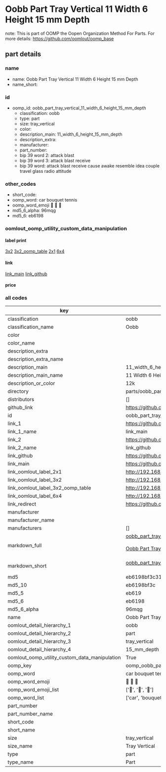 # Oobb Part Tray Vertical 11 Width 6 Height 15 mm Depth  

note: This is part of OOMP the Oopen Organization Method For Parts. For more details: https://github.com/oomlout/oomp_base

##  part details
  







### name
* name: Oobb Part Tray Vertical 11 Width 6 Height 15 mm Depth
* name_short: 
### id
* oomp_id: oobb_part_tray_vertical_11_width_6_height_15_mm_depth
  * classification: oobb
  * type: part
  * size: tray_vertical
  * color: 
  * description_main: 11_width_6_height_15_mm_depth
  * description_extra: 
  * manufacturer: 
  * part_number: 
  * bip 39 word 2: attack blast
  * bip 39 word 3: attack blast receive
  * bip 39 word: attack blast receive cause awake resemble idea couple travel glass radio attitude

### other_codes
* short_code: 
* oomp_word: car bouquet tennis
* oomp_word_emoji :car: :bouquet: :tennis:
* md5_6_alpha: 96mqg
* md5_6: eb6198






### oomlout_oomp_utility_custom_data_manipulation
#### label print
[3x2](http://192.168.1.245:1112/?label=oomp%2096mqg)
[3x2_oomp_table](http://192.168.1.108:1112/?label=oomp%2096mqg)
[2x1](http://192.168.1.242:1112/?label=oomp%2096mqg)
[6x4](http://192.168.1.55:1112/?label=oomp%2096mqg)    

#### link

[link_main](https://github.com/oomlout/oomlout_oomp_version_1_messy/tree/main/parts/oobb_part_tray_vertical_11_width_6_height_15_mm_depth) [link_github](https://github.com/oomlout/oomlout_oomp_version_1_messy/tree/main/parts/oobb_part_tray_vertical_11_width_6_height_15_mm_depth)                             

#### price







### all codes 
| key | value |  
| --- | --- |  
| classification | oobb |  
| classification_name | Oobb |  
| color |  |  
| color_name |  |  
| description_extra |  |  
| description_extra_name |  |  
| description_main | 11_width_6_height_15_mm_depth |  
| description_main_name | 11 Width 6 Height 15 mm Depth |  
| description_or_color | 12k |  
| directory | parts/oobb_part_tray_vertical_11_width_6_height_15_mm_depth |  
| distributors | [] |  
| github_link | https://github.com/oomlout/oomlout_oomp_part_src/tree/main/parts/oobb_part_tray_vertical_11_width_6_height_15_mm_depth |  
| id | oobb_part_tray_vertical_11_width_6_height_15_mm_depth |  
| link_1 | https://github.com/oomlout/oomlout_oomp_version_1_messy/tree/main/parts/oobb_part_tray_vertical_11_width_6_height_15_mm_depth |  
| link_1_name | link_main |  
| link_2 | https://github.com/oomlout/oomlout_oomp_version_1_messy/tree/main/parts/oobb_part_tray_vertical_11_width_6_height_15_mm_depth |  
| link_2_name | link_github |  
| link_github | https://github.com/oomlout/oomlout_oomp_version_1_messy/tree/main/parts/oobb_part_tray_vertical_11_width_6_height_15_mm_depth |  
| link_main | https://github.com/oomlout/oomlout_oomp_version_1_messy/tree/main/parts/oobb_part_tray_vertical_11_width_6_height_15_mm_depth |  
| link_oomlout_label_2x1 | http://192.168.1.242:1112/?label=oomp%2096mqg |  
| link_oomlout_label_3x2 | http://192.168.1.245:1112/?label=oomp%2096mqg |  
| link_oomlout_label_3x2_oomp_table | http://192.168.1.108:1112/?label=oomp%2096mqg |  
| link_oomlout_label_6x4 | http://192.168.1.55:1112/?label=oomp%2096mqg |  
| link_redirect | https://github.com/oomlout/oomlout_oomp_version_1_messy/tree/main/parts/oobb_part_tray_vertical_11_width_6_height_15_mm_depth |  
| manufacturer |  |  
| manufacturer_name |  |  
| manufacturers | [] |  
| markdown_full | [oobb_part_tray_vertical_11_width_6_height_15_mm_depth](none)<br>[](none)<br>[Oobb Part Tray Vertical 11 Width 6 Height 15 Mm Depth](none)<br><br> |  
| markdown_short | [oobb_part_tray_vertical_11_width_6_height_15_mm_depth](none)<br><br> |  
| md5 | eb6198bf3c312e0edd0812496705d873 |  
| md5_10 | eb6198bf3c |  
| md5_5 | eb619 |  
| md5_6 | eb6198 |  
| md5_6_alpha | 96mqg |  
| name | Oobb Part Tray Vertical 11 Width 6 Height 15 mm Depth |  
| oomlout_detail_hierarchy_1 | oobb |  
| oomlout_detail_hierarchy_2 | part |  
| oomlout_detail_hierarchy_3 | tray_vertical |  
| oomlout_detail_hierarchy_4 | 15_mm_depth |  
| oomlout_oomp_utility_custom_data_manipulation | True |  
| oomp_key | oomp_oobb_part_tray_vertical_11_width_6_height_15_mm_depth |  
| oomp_word | car bouquet tennis |  
| oomp_word_emoji | :car: :bouquet: :tennis: |  
| oomp_word_emoji_list | [':car:', ':bouquet:', ':tennis:'] |  
| oomp_word_list | ['car', 'bouquet', 'tennis'] |  
| part_number |  |  
| part_number_name |  |  
| short_code |  |  
| short_name |  |  
| size | tray_vertical |  
| size_name | Tray Vertical |  
| type | part |  
| type_name | Part |  
